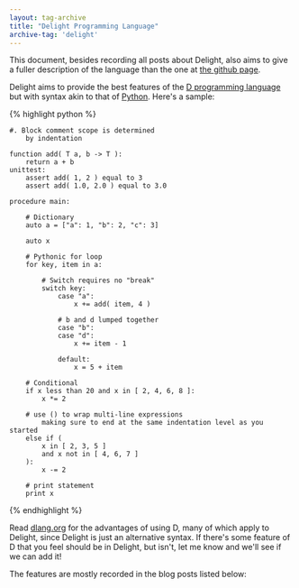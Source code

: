 ```yaml
---
layout: tag-archive
title: "Delight Programming Language"
archive-tag: 'delight'
---
```


This document, besides recording all posts about Delight, also aims to give a fuller description of the language than the one at [the github page](http://github.org/pplantinga/delight).

Delight aims to provide the best features of the [D programming language](/archives/d-programming-language.html) but with syntax akin to that of [Python](/archives/python.html). Here's a sample:

{% highlight python %}

	#. Block comment scope is determined
		by indentation

	function add( T a, b -> T ):
		return a + b
	unittest:
		assert add( 1, 2 ) equal to 3
		assert add( 1.0, 2.0 ) equal to 3.0

	procedure main:

		# Dictionary
		auto a = ["a": 1, "b": 2, "c": 3]

		auto x

		# Pythonic for loop
		for key, item in a:

			# Switch requires no "break"
			switch key:
				case "a":
					x += add( item, 4 )

				# b and d lumped together
				case "b":
				case "d":
					x += item - 1

				default:
					x = 5 + item
		
		# Conditional
		if x less than 20 and x in [ 2, 4, 6, 8 ]:
			x *= 2

		# use () to wrap multi-line expressions
			making sure to end at the same indentation level as you started
		else if (
			x in [ 2, 3, 5 ]
			and x not in [ 4, 6, 7 ]
		):
			x -= 2

		# print statement
		print x
{% endhighlight %}

Read [dlang.org](http://dlang.org) for the advantages of using D, many of which apply to Delight, since Delight is just an alternative syntax. If there's some feature of D that you feel should be in Delight, but isn't, let me know and we'll see if we can add it!

The features are mostly recorded in the blog posts listed below:
